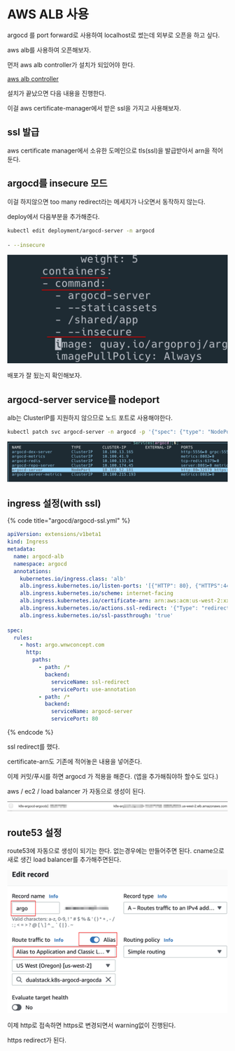 # AWS ALB 사용

argocd 를 port forward로 사용하여 localhost로 썼는데 외부로 오픈을 하고 싶다.

aws alb를 사용하여 오픈해보자.

먼저 aws alb controller가 설치가 되있어야 한다.

[aws alb controller](../aws/eks/alb-controller.md)

설치가 끝났으면 다음 내용을 진행한다.

이걸 aws certificate-manager에서 받은 ssl을 가지고 사용해보자.

## ssl 발급

aws certificate manager에서 소유한 도메인으로 tls\(ssl\)을 발급받아서 arn을 적어둔다.

## argocd를 insecure 모드

이걸 하지않으면 too many redirect라는 메세지가 나오면서 동작하지 않는다.

deploy에서 다음부분을 추가해준다.

```bash
kubectl edit deployment/argocd-server -n argocd

- --insecure
```

![](../.gitbook/assets/argocd-aws-alb-01.png)

배포가 잘 됬는지 확인해보자.

## argocd-server service를 nodeport

alb는 ClusterIP를 지원하지 않으므로 노드 포트로 사용해야한다.

```bash
kubectl patch svc argocd-server -n argocd -p '{"spec": {"type": "NodePort"}}'
```

![](../.gitbook/assets/argocd-aws-alb-02.png)

## ingress 설정\(with ssl\)

{% code title="argocd/argocd-ssl.yml" %}

```yaml
apiVersion: extensions/v1beta1
kind: Ingress
metadata:
  name: argocd-alb
  namespace: argocd
  annotations:
    kubernetes.io/ingress.class: 'alb'
    alb.ingress.kubernetes.io/listen-ports: '[{"HTTP": 80}, {"HTTPS":443}]'
    alb.ingress.kubernetes.io/scheme: internet-facing
    alb.ingress.kubernetes.io/certificate-arn: arn:aws:acm:us-west-2:xxxxx:certificate/xxxxx-0278-437a-afed-xxxxxf880
    alb.ingress.kubernetes.io/actions.ssl-redirect: '{"Type": "redirect", "RedirectConfig": { "Protocol": "HTTPS", "Port": "443", "StatusCode": "HTTP_301"}}'
    alb.ingress.kubernetes.io/ssl-passthrough: 'true'

spec:
  rules:
    - host: argo.wnwconcept.com
      http:
        paths:
          - path: /*
            backend:
              serviceName: ssl-redirect
              servicePort: use-annotation
          - path: /*
            backend:
              serviceName: argocd-server
              servicePort: 80
```

{% endcode %}

ssl redirect를 했다.

certificate-arn도 기존에 적어놓은 내용을 넣어준다.

이제 커밋/푸시를 하면 argocd 가 적용을 해준다. \(앱을 추가해줘야하 할수도 있다.\)

aws / ec2 / load balancer 가 자동으로 생성이 된다.

![](../.gitbook/assets/argocd-aws-alb-03.png)

## route53 설정

route53에 자동으로 생성이 되기는 한다. 없는경우에는 만들어주면 된다. cname으로 새로 생긴 load balancer를 추가해주면된다.

![](../.gitbook/assets/argocd-aws-alb-04.png)

이제 http로 접속하면 https로 변경되면서 warning없이 진행된다.

https redirect가 된다.
